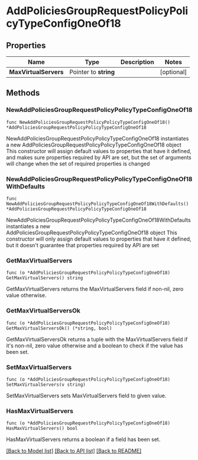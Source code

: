 # AddPoliciesGroupRequestPolicyPolicyTypeConfigOneOf18

## Properties

Name | Type | Description | Notes
------------ | ------------- | ------------- | -------------
**MaxVirtualServers** | Pointer to **string** |  | [optional] 

## Methods

### NewAddPoliciesGroupRequestPolicyPolicyTypeConfigOneOf18

`func NewAddPoliciesGroupRequestPolicyPolicyTypeConfigOneOf18() *AddPoliciesGroupRequestPolicyPolicyTypeConfigOneOf18`

NewAddPoliciesGroupRequestPolicyPolicyTypeConfigOneOf18 instantiates a new AddPoliciesGroupRequestPolicyPolicyTypeConfigOneOf18 object
This constructor will assign default values to properties that have it defined,
and makes sure properties required by API are set, but the set of arguments
will change when the set of required properties is changed

### NewAddPoliciesGroupRequestPolicyPolicyTypeConfigOneOf18WithDefaults

`func NewAddPoliciesGroupRequestPolicyPolicyTypeConfigOneOf18WithDefaults() *AddPoliciesGroupRequestPolicyPolicyTypeConfigOneOf18`

NewAddPoliciesGroupRequestPolicyPolicyTypeConfigOneOf18WithDefaults instantiates a new AddPoliciesGroupRequestPolicyPolicyTypeConfigOneOf18 object
This constructor will only assign default values to properties that have it defined,
but it doesn't guarantee that properties required by API are set

### GetMaxVirtualServers

`func (o *AddPoliciesGroupRequestPolicyPolicyTypeConfigOneOf18) GetMaxVirtualServers() string`

GetMaxVirtualServers returns the MaxVirtualServers field if non-nil, zero value otherwise.

### GetMaxVirtualServersOk

`func (o *AddPoliciesGroupRequestPolicyPolicyTypeConfigOneOf18) GetMaxVirtualServersOk() (*string, bool)`

GetMaxVirtualServersOk returns a tuple with the MaxVirtualServers field if it's non-nil, zero value otherwise
and a boolean to check if the value has been set.

### SetMaxVirtualServers

`func (o *AddPoliciesGroupRequestPolicyPolicyTypeConfigOneOf18) SetMaxVirtualServers(v string)`

SetMaxVirtualServers sets MaxVirtualServers field to given value.

### HasMaxVirtualServers

`func (o *AddPoliciesGroupRequestPolicyPolicyTypeConfigOneOf18) HasMaxVirtualServers() bool`

HasMaxVirtualServers returns a boolean if a field has been set.


[[Back to Model list]](../README.md#documentation-for-models) [[Back to API list]](../README.md#documentation-for-api-endpoints) [[Back to README]](../README.md)


